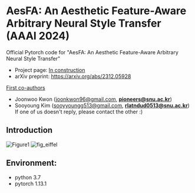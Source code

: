 # AesFA: An Aesthetic Feature-Aware Arbitrary Neural Style Transfer (AAAI 2024)
Official Pytorch code for "AesFA: An Aesthetic Feature-Aware Arbitrary Neural Style Transfer" <br/>

- Project page: [In construction](https://aesfa-nst.github.io/AesFA/)
- arXiv preprint: <https://arxiv.org/abs/2312.05928>

<u>First co-authors</u>
- Joonwoo Kwon (joonkwon96@gmail.com, **pioneers@snu.ac.kr**)<br/>
- Sooyoung Kim (sooyyoungg513@gmail.com, **rlatndud0513@snu.ac.kr**) <br/>
If one of us doesn't reply, please contact the other :)

## Introduction
![Figure1](https://github.com/Sooyyoungg/AesFA/assets/43199011/e9eca171-3bc6-49fc-9677-75020c2d596d)
![fig_eiffel](https://github.com/Sooyyoungg/AesFA/assets/43199011/d50e5142-1af3-4f3b-aeb7-2430c2aa7446)



## Environment:
- python 3.7
- pytorch 1.13.1


